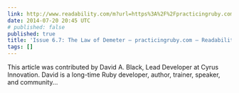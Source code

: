 ```yaml
---
link: http://www.readability.com/m?url=https%3A%2F%2Fpracticingruby.com%2Farticles%2Fdemeter-archaeology
date: 2014-07-20 20:45 UTC
# published: false
published: true
title: 'Issue 6.7: The Law of Demeter — practicingruby.com — Readability'
tags: []
---
```


This article was contributed by David A. Black, Lead Developer at Cyrus Innovation. David is a long-time Ruby developer, author, trainer, speaker, and community…
